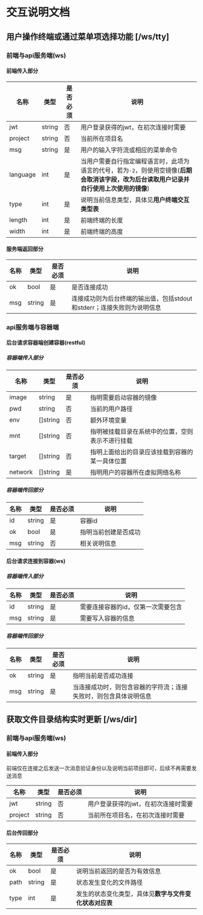 # 交互说明文档

## 用户操作终端或通过菜单项选择功能 [/ws/tty]

### 前端与api服务端(ws)

#### 前端传入部分

|名称|类型|是否必须|说明|
|-|-|-|-|
|jwt|string|否|用户登录获得的jwt，在初次连接时需要|
|project|string|否|当前所在项目名|
|msg|string|是|用户的输入字符流或相应的菜单命令|
|language|int|是|当用户需要自行指定编程语言时，此项为语言的代号，若为`-2`，则使用空镜像(**后期会取消该字段，改为后台读取用户记录并自行使用上次使用的镜像**)|
|type|int|是|说明当前信息类型，具体见**用户终端交互类型表**|
|length|int|是|前端终端的长度|
|width|int|是|前端终端的高度|

#### 服务端返回部分

|名称|类型|是否必须|说明|
|-|-|-|-|
|ok|bool|是|是否连接成功|
|msg|string|是|连接成功则为后台终端的输出值，包括stdout和stderr；连接失败则为说明信息|

### api服务端与容器端

#### 后台请求容器端创建容器(restful)

##### 容器端传入部分
|名称|类型|是否必须|说明|
|-|-|-|-|
|image|string|是|指明需要启动容器的镜像|
|pwd|string|否|当前的用户路径|
|env|[]string|否|额外环境变量|
|mnt|[]string|否|指明被挂载目录在系统中的位置，空则表示不进行挂载|
|target|[]string|否|指明上面给出的目录应该挂载到容器的某一具体位置|
|network|[]string|是|指明用户的容器所在虚拟网络名称|

##### 容器端传回部分
|名称|类型|是否必须|说明|
|-|-|-|-|
|id|string|是|容器id|
|ok|bool|是|指明当前创建是否成功|
|msg|string|否|相关说明信息|

#### 后台请求连接到容器(ws)

##### 容器端传入部分
|名称|类型|是否必须|说明|
|-|-|-|-|
|id|string|是|需要连接容器的id，仅第一次需要包含|
|msg|string|是|需要写入容器的信息|

##### 容器端传回部分
|名称|类型|是否必须|说明|
|-|-|-|-|
|ok|string|是|指明当前是否成功连接|
|msg|string|是|当连接成功时，则包含容器的字符流；连接失败时，则包含具体说明信息|

## 获取文件目录结构实时更新 [/ws/dir]

### 前端与api服务端(ws)

#### 前端传入部分

前端仅在连接之后发送一次消息验证身份以及说明当前项目即可，后续不再需要发送消息

|名称|类型|是否必须|说明|
|-|-|-|-|
|jwt|string|否|用户登录获得的jwt，在初次连接时需要|
|project|string|否|当前所在项目名，在初次连接时需要|

#### 后台传回部分

|名称|类型|是否必须|说明|
|-|-|-|-|
|ok|bool|是|说明当前返回的是否为有效信息|
|path|string|是|状态发生变化的文件路径|
|type|int|是|发生的状态变化类型，具体见**数字与文件变化状态对应表**|
